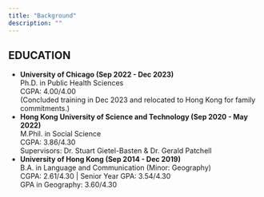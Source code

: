 ```yaml
---
title: "Background"
description: ""
---
```


## EDUCATION

* **University of Chicago (Sep 2022 - Dec 2023)** <br>
    Ph.D. in Public Health Sciences <br>
    CGPA: 4.00/4.00 <br>
    (Concluded training in Dec 2023 and relocated to Hong Kong for family commitments.)
* **Hong Kong University of Science and Technology (Sep 2020 - May 2022)** <br>
    M.Phil. in Social Science <br>
    CGPA: 3.86/4.30 <br>
    Supervisors: Dr. Stuart Gietel-Basten & Dr. Gerald Patchell
* **University of Hong Kong (Sep 2014 - Dec 2019)** <br>
    B.A. in Language and Communication (Minor: Geography) <br>
    CGPA: 2.61/4.30 $|$ Senior Year GPA: 3.54/4.30 <br>
    GPA in Geography: 3.60/4.30 <br>
